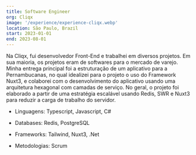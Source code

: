 ```yaml
---
title: Software Engineer
org: Cliqx
image: '/experience/experience-cliqx.webp'
location: São Paulo, Brazil
start: 2023-01-01
end: 2023-08-01
---
```


Na Cliqx, fui desenvolvedor Front-End e trabalhei em diversos projetos. Em sua maioria, os projetos eram de softwares para o mercado de varejo. Minha entrega principal foi a estruturação de um aplicativo para a Pernambucanas, no qual idealizei para o projeto o uso do Framework Nuxt3, e colaborei com o desenvolvimento do aplicativo usando uma arquitetura hexagonal com camadas de serviço. No geral, o projeto foi elaborado a partir de uma estratégia escalável usando Redis, SWR e Nuxt3 para reduzir a carga de trabalho do servidor.

- Linguagens: Typescript, Javascript, C#

- Databases: Redis, PostgreSQL

- Frameworks: Tailwind, Nuxt3, .Net

- Metodologias: Scrum
